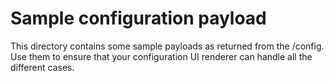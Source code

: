 # Sample configuration payload

This directory contains some sample payloads as returned from the /config. Use them to ensure that your configuration UI renderer can handle all the different cases.